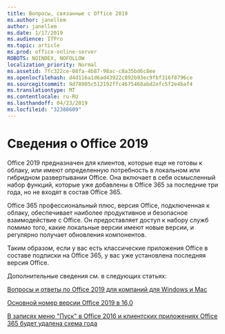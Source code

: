 ```yaml
---
title: Вопросы, связанные с Office 2019
ms.author: janellem
author: janellem
ms.date: 1/17/2019
ms.audience: ITPro
ms.topic: article
ms.prod: office-online-server
ROBOTS: NOINDEX, NOFOLLOW
localization_priority: Normal
ms.assetid: 7fc322ce-08fa-4b87-98ac-c8a35bd6c8ee
ms.openlocfilehash: d4d116a1d6ad43922c892b93ec9fbf316f8796ce
ms.sourcegitcommit: 9d78905c512192ffc4675468abd2efc5f2e4baf4
ms.translationtype: MT
ms.contentlocale: ru-RU
ms.lasthandoff: 04/23/2019
ms.locfileid: "32388609"
---
```

# <a name="about-office-2019"></a>Сведения о Office 2019

Office 2019 предназначен для клиентов, которые еще не готовы к облаку, или имеют определенную потребность в локальном или гибридном развертывании Office. Она включает в себя осмысленный набор функций, которые уже добавлены в Office 365 за последние три года, но не входят в состав Office 365.
  
Office 365 профессиональный плюс, версия Office, подключенная к облаку, обеспечивает наиболее продуктивное и безопасное взаимодействие с Office. Он предоставляет доступ к набору служб помимо того, какие локальные версии имеют новые версии, и регулярно получает обновления компонентов.
  
Таким образом, если у вас есть классические приложения Office в составе подписки на Office 365, у вас уже установлена последняя версия Office.
  
Дополнительные сведения см. в следующих статьях:
  
[Вопросы и ответы по Office 2019 для компаний для Windows и Mac](https://support.microsoft.com/help/4133312)
  
[Основной номер версии Office 2019 в 16,0](https://docs.microsoft.com/deployoffice/office2019/overview)
  
[В записях меню "Пуск" в Office 2016 и клиентских приложениях Office 365 будет удалена схема года](https://support.office.com/article/8fe5e052-76d2-49de-af30-2e84ed3da907?wt.mc_id=Alchemy_ClientDIA)
  

